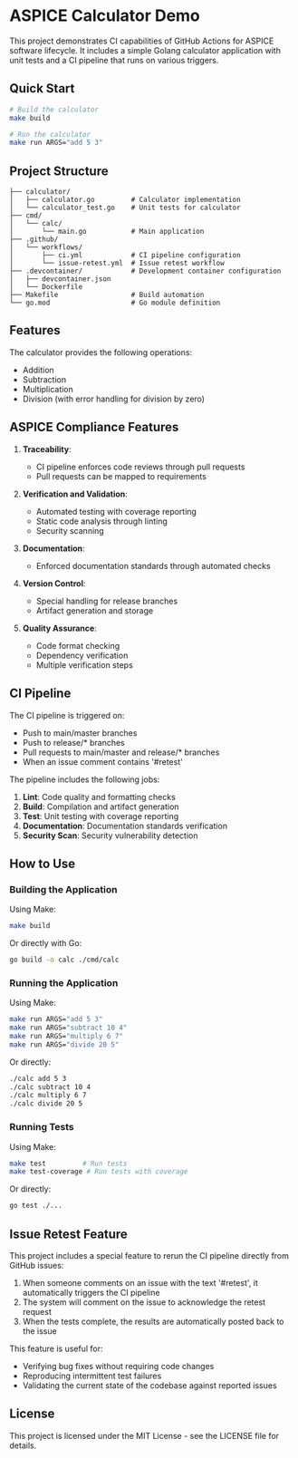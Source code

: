 # ASPICE Calculator Demo

This project demonstrates CI capabilities of GitHub Actions for ASPICE software lifecycle. It includes a simple Golang calculator application with unit tests and a CI pipeline that runs on various triggers.

## Quick Start

```bash
# Build the calculator
make build

# Run the calculator
make run ARGS="add 5 3"
```

## Project Structure

```
├── calculator/
│   ├── calculator.go         # Calculator implementation
│   └── calculator_test.go    # Unit tests for calculator
├── cmd/
│   └── calc/
│       └── main.go           # Main application
├── .github/
│   └── workflows/
│       ├── ci.yml            # CI pipeline configuration
│       └── issue-retest.yml  # Issue retest workflow
├── .devcontainer/            # Development container configuration
│   ├── devcontainer.json
│   └── Dockerfile
├── Makefile                  # Build automation
└── go.mod                    # Go module definition
```

## Features

The calculator provides the following operations:
- Addition
- Subtraction
- Multiplication
- Division (with error handling for division by zero)

## ASPICE Compliance Features

1. **Traceability**: 
   - CI pipeline enforces code reviews through pull requests
   - Pull requests can be mapped to requirements

2. **Verification and Validation**: 
   - Automated testing with coverage reporting
   - Static code analysis through linting
   - Security scanning

3. **Documentation**: 
   - Enforced documentation standards through automated checks

4. **Version Control**: 
   - Special handling for release branches
   - Artifact generation and storage

5. **Quality Assurance**:
   - Code format checking
   - Dependency verification
   - Multiple verification steps

## CI Pipeline

The CI pipeline is triggered on:
- Push to main/master branches
- Push to release/* branches
- Pull requests to main/master and release/* branches
- When an issue comment contains '#retest'

The pipeline includes the following jobs:
1. **Lint**: Code quality and formatting checks
2. **Build**: Compilation and artifact generation
3. **Test**: Unit testing with coverage reporting
4. **Documentation**: Documentation standards verification
5. **Security Scan**: Security vulnerability detection

## How to Use

### Building the Application

Using Make:
```bash
make build
```

Or directly with Go:
```bash
go build -o calc ./cmd/calc
```

### Running the Application

Using Make:
```bash
make run ARGS="add 5 3"
make run ARGS="subtract 10 4"
make run ARGS="multiply 6 7"
make run ARGS="divide 20 5"
```

Or directly:
```bash
./calc add 5 3
./calc subtract 10 4
./calc multiply 6 7
./calc divide 20 5
```

### Running Tests

Using Make:
```bash
make test         # Run tests
make test-coverage # Run tests with coverage
```

Or directly:
```bash
go test ./...
```

## Issue Retest Feature

This project includes a special feature to rerun the CI pipeline directly from GitHub issues:

1. When someone comments on an issue with the text '#retest', it automatically triggers the CI pipeline
2. The system will comment on the issue to acknowledge the retest request
3. When the tests complete, the results are automatically posted back to the issue

This feature is useful for:
- Verifying bug fixes without requiring code changes
- Reproducing intermittent test failures
- Validating the current state of the codebase against reported issues

## License

This project is licensed under the MIT License - see the LICENSE file for details. 